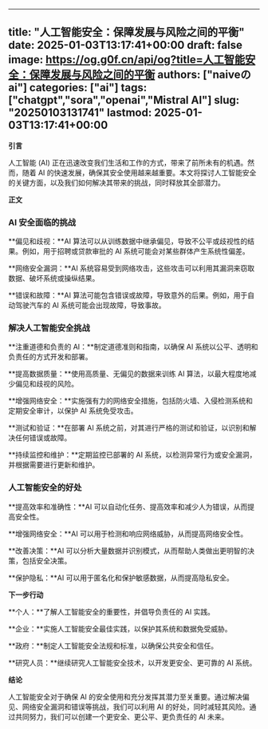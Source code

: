 
---
title: "人工智能安全：保障发展与风险之间的平衡"
date: 2025-01-03T13:17:41+00:00
draft: false
image: https://og.g0f.cn/api/og?title=人工智能安全：保障发展与风险之间的平衡
authors: ["naiveのai"]
categories: ["ai"]
tags: ["chatgpt","sora","openai","Mistral AI"]
slug: "20250103131741"
lastmod: 2025-01-03T13:17:41+00:00
---
**引言**

人工智能 (AI) 正在迅速改变我们生活和工作的方式，带来了前所未有的机遇。然而，随着 AI 的快速发展，确保其安全使用越来越重要。本文将探讨人工智能安全的关键方面，以及我们如何解决其带来的挑战，同时释放其全部潜力。

**正文**

### AI 安全面临的挑战

**偏见和歧视：**AI 算法可以从训练数据中继承偏见，导致不公平或歧视性的结果。例如，用于招聘或贷款审批的 AI 系统可能会对某些群体产生系统性偏差。

**网络安全漏洞：**AI 系统容易受到网络攻击，这些攻击可以利用其漏洞来窃取数据、破坏系统或操纵结果。

**错误和故障：**AI 算法可能包含错误或故障，导致意外的后果。例如，用于自动驾驶汽车的 AI 系统可能会出现故障，导致事故。

### 解决人工智能安全挑战

**注重道德和负责的 AI：**制定道德准则和指南，以确保 AI 系统以公平、透明和负责任的方式开发和部署。

**提高数据质量：**使用高质量、无偏见的数据来训练 AI 算法，以最大程度地减少偏见和歧视的风险。

**增强网络安全：**实施强有力的网络安全措施，包括防火墙、入侵检测系统和定期安全审计，以保护 AI 系统免受攻击。

**测试和验证：**在部署 AI 系统之前，对其进行严格的测试和验证，以识别和解决任何错误或故障。

**持续监控和维护：**定期监控已部署的 AI 系统，以检测异常行为或安全漏洞，并根据需要进行更新和维护。

### 人工智能安全的好处

**提高效率和准确性：**AI 可以自动化任务、提高效率和减少人为错误，从而提高安全性。

**增强网络安全：**AI 可以用于检测和响应网络威胁，从而提高网络安全性。

**改善决策：**AI 可以分析大量数据并识别模式，从而帮助人类做出更明智的决策，包括安全决策。

**保护隐私：**AI 可以用于匿名化和保护敏感数据，从而提高隐私安全。

**下一步行动**

**个人：**了解人工智能安全的重要性，并倡导负责任的 AI 实践。

**企业：**实施人工智能安全最佳实践，以保护其系统和数据免受威胁。

**政府：**制定人工智能安全法规和标准，以确保公共安全和信任。

**研究人员：**继续研究人工智能安全技术，以开发更安全、更可靠的 AI 系统。

**结论**

人工智能安全对于确保 AI 的安全使用和充分发挥其潜力至关重要。通过解决偏见、网络安全漏洞和错误等挑战，我们可以利用 AI 的好处，同时减轻其风险。通过共同努力，我们可以创建一个更安全、更公平、更负责任的 AI 未来。